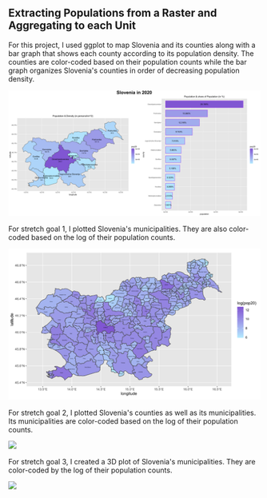 ## Extracting Populations from a Raster and Aggregating to each Unit

For this project, I used ggplot to map Slovenia and its counties along with a bar graph that shows each county according to its population density. The counties are color-coded based on their population counts while the bar graph organizes Slovenia's counties in order of decreasing population density.

![](slovenia.png)

For stretch goal 1, I plotted Slovenia's municipalities. They are also color-coded based on the log of their population counts.

![](svn_pop20_adm2.png)

For stretch goal 2, I plotted Slovenia's counties as well as its municipalities. Its municipalities are color-coded based on the log of their population counts.

![](svn_pop20_adm2+1.png)

For stretch goal 3, I created a 3D plot of Slovenia's municipalities. They are color-coded by the log of their population counts.

![](svn_mov.gif)
